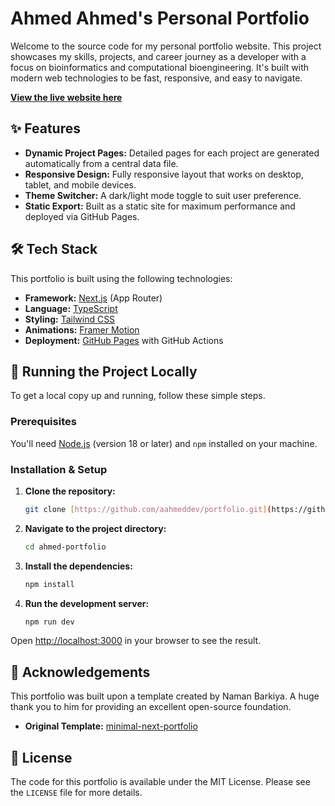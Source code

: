 # Ahmed Ahmed's Personal Portfolio

Welcome to the source code for my personal portfolio website. This project showcases my skills, projects, and career journey as a developer with a focus on bioinformatics and computational bioengineering. It's built with modern web technologies to be fast, responsive, and easy to navigate.

[**View the live website here**](https://aahmeddev.github.io/portfolio/)

## ✨ Features

* **Dynamic Project Pages:** Detailed pages for each project are generated automatically from a central data file.
* **Responsive Design:** Fully responsive layout that works on desktop, tablet, and mobile devices.
* **Theme Switcher:** A dark/light mode toggle to suit user preference.
* **Static Export:** Built as a static site for maximum performance and deployed via GitHub Pages.

## 🛠️ Tech Stack

This portfolio is built using the following technologies:

* **Framework:** [Next.js](https://nextjs.org/) (App Router)
* **Language:** [TypeScript](https://www.typescriptlang.org/)
* **Styling:** [Tailwind CSS](https://tailwindcss.com/)
* **Animations:** [Framer Motion](https://www.framer.com/motion/)
* **Deployment:** [GitHub Pages](https://pages.github.com/) with GitHub Actions

## 🚀 Running the Project Locally

To get a local copy up and running, follow these simple steps.

### Prerequisites

You'll need [Node.js](https://nodejs.org/) (version 18 or later) and `npm` installed on your machine.

### Installation & Setup

1.  **Clone the repository:**
    ```bash
    git clone [https://github.com/aahmeddev/portfolio.git](https://github.com/aahmeddev/portfolio.git)
    ```
2.  **Navigate to the project directory:**
    ```bash
    cd ahmed-portfolio
    ```
3.  **Install the dependencies:**
    ```bash
    npm install
    ```
4.  **Run the development server:**
    ```bash
    npm run dev
    ```

Open [http://localhost:3000](http://localhost:3000) in your browser to see the result.

## 🙏 Acknowledgements

This portfolio was built upon a template created by Naman Barkiya. A huge thank you to him for providing an excellent open-source foundation.

* **Original Template:** [minimal-next-portfolio](https://github.com/namanbarkiya/minimal-next-portfolio)

## 📄 License

The code for this portfolio is available under the MIT License. Please see the `LICENSE` file for more details.

